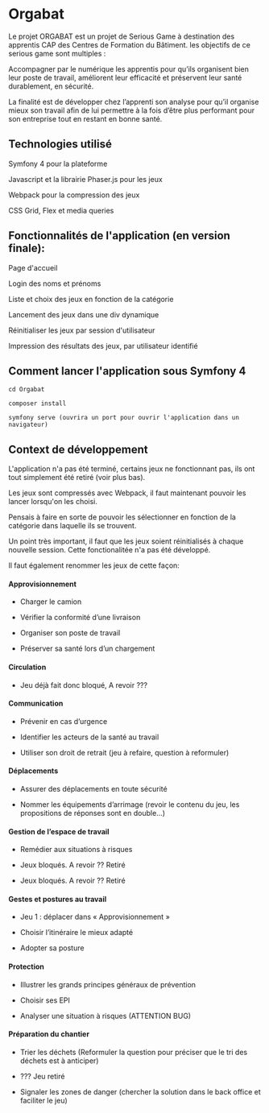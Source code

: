# Orgabat

Le projet ORGABAT est un projet de Serious Game à destination des apprentis CAP des Centres de Formation du Bâtiment. les objectifs de ce serious game sont multiples :

Accompagner par le numérique les apprentis pour qu’ils organisent bien leur poste de travail, améliorent leur efficacité et préservent leur santé durablement, en sécurité.

La finalité est de développer chez l’apprenti son analyse pour qu’il organise mieux son travail afin de lui permettre à la fois d’être plus performant pour son entreprise tout en restant en bonne santé.


## ​Technologies utilisé

Symfony 4 pour la plateforme

Javascript et la librairie Phaser.js pour les jeux

Webpack pour la compression des jeux 

CSS Grid, Flex et media queries


## Fonctionnalités de l'application (en version finale):
Page d'accueil

Login des noms et prénoms

Liste et choix des jeux en fonction de la catégorie

Lancement des jeux dans une div dynamique

Réinitialiser les jeux par session d'utilisateur

Impression des résultats des jeux, par utilisateur identifié


## Comment lancer l'application sous Symfony 4

```cd Orgabat```

```composer install```

```symfony serve (ouvrira un port pour ouvrir l'application dans un navigateur)```


## Context de développement

L'application n'a pas été terminé, certains jeux ne fonctionnant pas, ils ont tout simplement été retiré (voir plus bas).

Les jeux sont compressés avec Webpack, il faut maintenant pouvoir les lancer lorsqu'on les choisi.

Pensais à faire en sorte de pouvoir les sélectionner en fonction de la catégorie dans laquelle ils se trouvent.

Un point très important, il faut que les jeux soient réinitialisés à chaque nouvelle session. Cette fonctionalitée n'a pas été développé.

Il faut également renommer les jeux de cette façon:

#### Approvisionnement

- Charger le camion

- Vérifier la conformité d’une livraison

- Organiser son poste de travail

+ Préserver sa santé lors d’un chargement

#### Circulation

- Jeu déjà fait donc bloqué, A revoir ???

#### Communication

- Prévenir en cas d’urgence

- Identifier les acteurs de la santé au travail

- Utiliser son droit de retrait (jeu à refaire, question à reformuler)

#### Déplacements

- Assurer des déplacements en toute sécurité

- Nommer les équipements d’arrimage (revoir le contenu du jeu, les propositions de réponses sont en double…)

#### Gestion de l’espace de travail

- Remédier aux situations à risques

- Jeux bloqués. A revoir ?? Retiré

- Jeux bloqués. A revoir ?? Retiré

#### Gestes et postures au travail

- Jeu 1 : déplacer dans « Approvisionnement »

- Choisir l’itinéraire le mieux adapté

- Adopter sa posture

#### Protection

- Illustrer les grands principes généraux de prévention

- Choisir ses EPI

- Analyser une situation à risques (ATTENTION BUG)

#### Préparation du chantier

- Trier les déchets (Reformuler la question pour préciser que le tri des déchets est à anticiper)

- ??? Jeu retiré

- Signaler les zones de danger (chercher la solution dans le back office et faciliter le jeu)